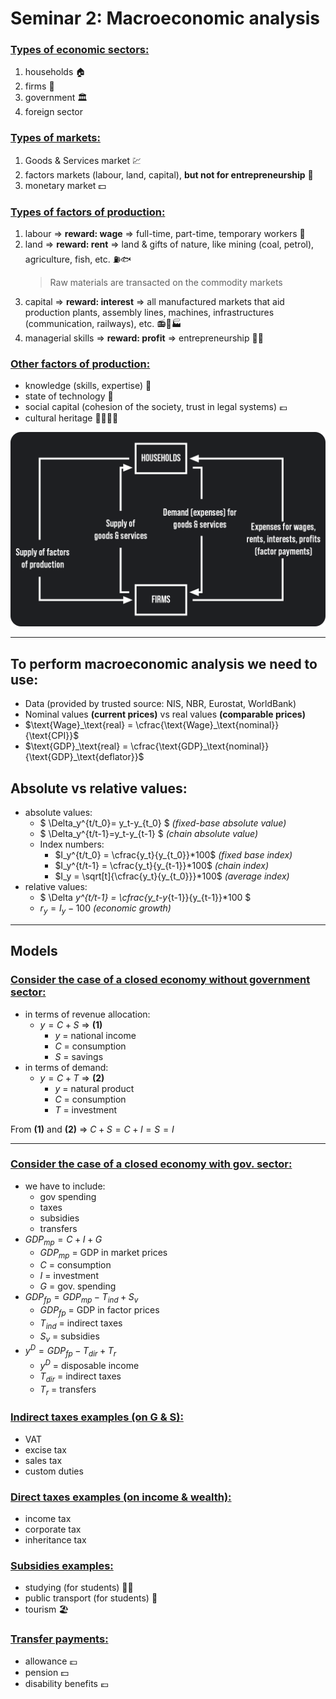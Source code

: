 # Seminar 2: Macroeconomic analysis

### <ins>Types of economic sectors:
1. households 🏠
2. firms 🏢
3. government 🏛️
4. foreign sector

### <ins>Types of markets:
1. Goods & Services market 💹
2. factors markets (labour, land, capital), **but not for entrepreneurship** 💸
3. monetary market 💵

### <ins>Types of factors of production:
1. labour $\Rightarrow$ **reward: wage** $\Rightarrow$ full-time, part-time, temporary workers 👷
2. land $\Rightarrow$ **reward: rent** $\Rightarrow$ land & gifts of nature, like mining (coal, petrol), agriculture, fish, etc. ⛽🐟
    > Raw materials are transacted on the commodity markets
3. capital $\Rightarrow$ **reward: interest** $\Rightarrow$ all manufactured markets that aid production plants, assembly lines, machines, infrastructures (communication, railways), etc. 📻🚂🏭
4. managerial skills $\Rightarrow$ **reward: profit** $\Rightarrow$ entrepreneurship 🧑‍💼

### <ins>Other factors of production:
- knowledge (skills, expertise) 📕
- state of technology 🧪
- social capital (cohesion of the society, trust in legal systems) 💶
- cultural heritage 👨‍👩‍👧‍👦

![](images/firms&households.png)

---

## To perform macroeconomic analysis we need to use:
- Data (provided by trusted source: NIS, NBR, Eurostat, WorldBank) 
- Nominal values **(current prices)** vs real values **(comparable prices)**
- $\text{Wage}_\text{real} = \cfrac{\text{Wage}_\text{nominal}}{\text{CPI}}$
- $\text{GDP}_\text{real} = \cfrac{\text{GDP}_\text{nominal}}{\text{GDP}_\text{deflator}}$

## Absolute vs relative values:
- absolute values:
  - $ \Delta_y^{t/t_0}= y_t-y_{t_0} $ *(fixed-base absolute value)*
  - $ \Delta_y^{t/t-1}=y_t-y_{t-1} $ *(chain absolute value)*
  - Index numbers:
    - $I_y^{t/t_0} = \cfrac{y_t}{y_{t_0}}*100$ *(fixed base index)*
    - $I_y^{t/t-1} = \cfrac{y_t}{y_{t-1}}*100$ *(chain index)*
    - $I_y = \sqrt[t]{\cfrac{y_t}{y_{t_0}}}*100$ *(average index)*
- relative values:
  - $ \Delta _y^{t/t-1} = \cfrac{y_t-y_{t-1}}{y_{t-1}}*100 $
  - $r_y = I_y - 100$ *(economic growth)*

---

## Models
### <ins>Consider the case of a closed economy without government sector:
- in terms of revenue allocation:
  - $y = C + S$ $\Rightarrow$ **(1)**
    - $y$ = national income
    - $C$ = consumption
    - $S$ = savings
- in terms of demand:
  - $y = C + T$ $\Rightarrow$ **(2)**
    - $y$ = natural product
    - $C$ = consumption
    - $T$ = investment

From **(1)** and **(2)** $\Rightarrow$ $C + S = C + I =S = I$

---

### <ins>Consider the case of a closed economy with gov. sector:
- we have to include:
  - gov spending
  - taxes
  - subsidies
  - transfers
- $GDP_{mp} = C + I + G$
  - $GDP_{mp}$ = GDP in market prices
  - $C$ = consumption
  - $I$ = investment
  - $G$ = gov. spending
- $GDP_{fp} = GDP_{mp} - T_{ind} + S_v$
  - $GDP_{fp}$ = GDP in factor prices
  - $T_{ind}$ = indirect taxes
  - $S_v$ = subsidies
- $y^D = GDP_{fp} - T_{dir} + T_r$
  - $y^D$ = disposable income
  - $T_{dir}$ = indirect taxes
  - $T_r$ = transfers

### <ins>Indirect taxes examples (on G & S):
- VAT
- excise tax
- sales tax
- custom duties

### <ins>Direct taxes examples (on income & wealth):
  - income tax
  - corporate tax
  - inheritance tax

### <ins>Subsidies examples:
- studying (for students) 🧑‍🎓
- public transport (for students) 🚌
- tourism 🏖️

### <ins> Transfer payments:
- allowance 💷
- pension 💵
- disability benefits 💶
